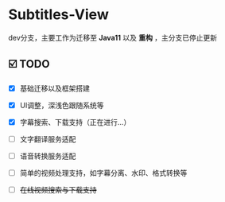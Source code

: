 # Subtitles-View

dev分支，主要工作为迁移至 **Java11** 以及 **重构** ，主分支已停止更新

## ☑️ TODO
- [x] 基础迁移以及框架搭建
- [x] UI调整，深浅色跟随系统等
- [x] 字幕搜索、下载支持（正在进行...）
- [ ] 文字翻译服务适配
- [ ] 语音转换服务适配
- [ ] 简单的视频处理支持，如字幕分离、水印、格式转换等
- [ ] ~~在线视频搜索与下载支持~~


